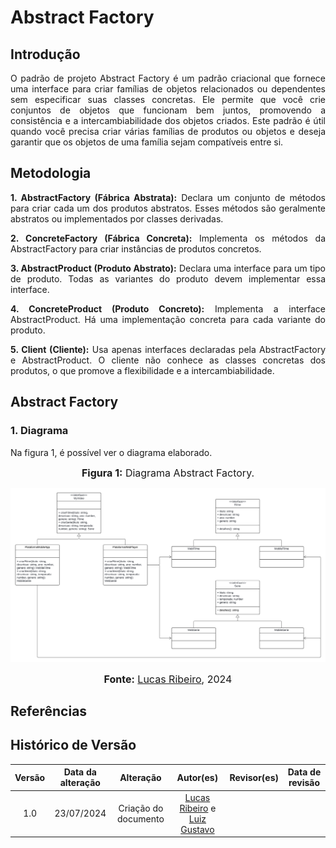 # Abstract Factory

## Introdução

<div style="text-align: justify;">
O padrão de projeto Abstract Factory é um padrão criacional que fornece uma interface para criar famílias de objetos relacionados ou dependentes sem especificar suas classes concretas. Ele permite que você crie conjuntos de objetos que funcionam bem juntos, promovendo a consistência e a intercambiabilidade dos objetos criados. Este padrão é útil quando você precisa criar várias famílias de produtos ou objetos e deseja garantir que os objetos de uma família sejam compatíveis entre si.
</div>

## Metodologia

<div style="text-align: justify;">

**1. AbstractFactory (Fábrica Abstrata):** Declara um conjunto de métodos para criar cada um dos produtos abstratos. Esses métodos são geralmente abstratos ou implementados por classes derivadas.

**2. ConcreteFactory (Fábrica Concreta):** Implementa os métodos da AbstractFactory para criar instâncias de produtos concretos.

**3. AbstractProduct (Produto Abstrato):** Declara uma interface para um tipo de produto. Todas as variantes do produto devem implementar essa interface.

**4. ConcreteProduct (Produto Concreto):** Implementa a interface AbstractProduct. Há uma implementação concreta para cada variante do produto.

**5. Client (Cliente):** Usa apenas interfaces declaradas pela AbstractFactory e AbstractProduct. O cliente não conhece as classes concretas dos produtos, o que promove a flexibilidade e a intercambiabilidade.
</div>

## Abstract Factory

### 1. Diagrama

Na figura 1, é possível ver o diagrama elaborado.

<div align="center">

<font size="3"><p style="text-align: center"><b>Figura 1:</b> Diagrama Abstract Factory. </p></font>

![Diagrama de Componentes](../assets/img/abstractFactory/Diagrama.png)

<font size="3"><p style="text-align: center"><b>Fonte:</b> <a href="https://github.com/lucassouzs">Lucas Ribeiro</a>, 2024</p></font>
</div>

## Referências


## Histórico de Versão

| Versão | Data da alteração |            Alteração             |                                           Autor(es)                                           |                                                                   Revisor(es)                                                                    | Data de revisão |
| :----: | :---------------: | :------------------------------: | :-------------------------------------------------------------------------------------------: | :----------------------------------------------------------------------------------------------------------------------------------------------: | :-------------: |
|  1.0   |    23/07/2024     |       Criação do documento       | [Lucas Ribeiro](https://github.com/lucassouzs) e [Luiz Gustavo](https://github.com/Luiz-GL-Campos) |  |